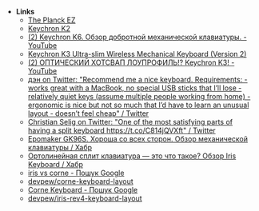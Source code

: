 - **Links**
	- [The Planck EZ](http://bicycleforyourmind.com/page/4#planck-ez-helps-me-write)
	- [Keychron K2](http://bicycleforyourmind.com/page/12#keychron-k2-clicks-with-me)
	- [(2) Keychron K6. Обзор добротной механической клавиатуры. - YouTube](https://www.youtube.com/watch?v=DY-iwkjQ2iM)
	- [Keychron K3 Ultra-slim Wireless Mechanical Keyboard (Version 2)](https://www.keychron.com/products/keychron-k3-wireless-mechanical-keyboard)
	- [(2) ОПТИЧЕСКИЙ ХОТСВАП ЛОУПРОФИЛЬ!? Keychron K3! - YouTube](https://www.youtube.com/watch?v=njX-W1Hn8GY)
	- [дэн on Twitter: "Recommend me a nice keyboard. Requirements: - works great with a MacBook, no special USB sticks that I’ll lose - relatively quiet keys (assume multiple people working from home) - ergonomic is nice but not so much that I’d have to learn an unusual layout - doesn’t feel cheap" / Twitter](https://twitter.com/dan_abramov/status/1402048600234995713)
	- [Christian Selig on Twitter: "One of the most satisfying parts of having a split keyboard https://t.co/C814jQVXft" / Twitter](https://twitter.com/ChristianSelig/status/1407462919034572801)
	- [Epomaker GK96S. Хороша со всех сторон. Обзор механической клавиатуры / Хабр](https://habr.com/ru/post/563170/)
	- [Ортолинейная сплит клавиатура — это что такое? Обзор Iris Keyboard / Хабр](https://habr.com/ru/company/dododev/blog/511664/)
	- [iris vs corne - Пошук Google](https://www.google.com/search?q=iris+vs+corne&hl=be)
	- [devpew/corne-keyboard-layout](https://github.com/devpew/corne-keyboard-layout)
	- [Corne Keyboard - Пошук Google](https://www.google.com/search?rls=en&q=Corne+Keyboard&oe=UTF-8)
	- [devpew/iris-rev4-keyboard-layout](https://github.com/devpew/iris-rev4-keyboard-layout)